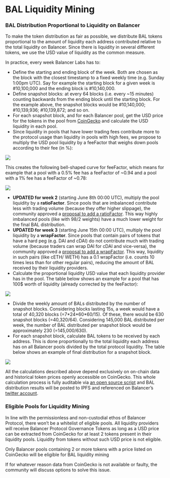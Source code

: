 # BAL Liquidity Mining

### BAL Distribution Proportional to Liquidity on Balancer <a id="353e"></a>

To make the token distribution as fair as possible, we distribute BAL tokens proportional to the amount of liquidity each address contributed relative to the total liquidity on Balancer. Since there is liquidity in several different tokens, we use the USD value of liquidity as the common measure.

In practice, every week Balancer Labs has to:

* Define the starting and ending block of the week. Both are chosen as the block with the closest timestamp to a fixed weekly time \(e.g. Sunday 1:00pm UTC\). Say for example the starting block for a given week is \#10,100,000 and the ending block is \#10,140,000.
* Define snapshot blocks: at every 64 blocks \(i.e. every ~15 minutes\) counting backwards from the ending block until the starting block. For the example above, the snapshot blocks would be \#10,140,000; \#10,139,936; \#10,139,872; and so on.
* For each snapshot block, and for each Balancer pool, get the USD price for the tokens in the pool from [CoinGecko](https://www.coingecko.com/api/documentations/v3#/contract/get_coins__id__contract__contract_address__market_chart_) and calculate the USD liquidity in each pool.
* Since liquidity in pools that have lower trading fees contribute more to the protocol usage than liquidity in pools with high fees, we propose to multiply the USD pool liquidity by a feeFactor that weighs down pools according to their fee \(in %\):

![](https://miro.medium.com/max/980/1*3v3dcbR5t2m1JslUwrM2Jw@2x.png)

This creates the following bell-shaped curve for feeFactor, which means for example that a pool with a 0.5% fee has a feeFactor of ~0.94 and a pool with a 1% fee has a feeFactor of ~0.78:

![](https://miro.medium.com/max/2724/1*07aShFlZ136DIIx8ltsWPA@2x.png)

* **UPDATED for week 2** \(starting June 8th 00:00 UTC\), multiply the pool liquidity by a **ratioFactor**. Since pools that are imbalanced contribute less with trading volume \(because they offer higher slippage\), the community approved a [proposal to add a ratioFactor](https://forum.balancer.finance/t/introduction-of-a-weight-ratio-factor-in-liquidity-mining/15). This way highly imbalanced pools \(like with 98/2 weights\) have a much lower weight for the final BAL distribution.
* **UPDATED for week 3** \(starting June 15th 00:00 UTC\), multiply the pool liquidity by a **wrapFactor**. Since pools that contain pairs of tokens that have a hard peg \(e.g. DAI and cDAI\) do not contribute much with trading volume \(because traders can wrap DAI for cDAI and vice-versa\), the community approved a [proposal to add a wrapFactor](https://forum.balancer.finance/t/wrapfactor-penalizing-pairs-of-equivalent-tokens-in-liquidity-mining/28/3). This way, liquidity in such pairs \(like cETH/ WETH\) has a 0.1 wrapFactor \(i.e. counts 10 times less than for other regular pairs\), reducing the amount of BAL received by their liquidity providers.
* Calculate the proportional liquidity USD value that each liquidity provider has in the pool. The table below shows an example for a pool that has 100$ worth of liquidity \(already corrected by the feeFactor\):

![](https://miro.medium.com/max/1472/1*2EM2KXgvt48qVK8FKQRmcw@2x.png)

* Divide the weekly amount of BALs distributed by the number of snapshot blocks. Considering blocks lasting 15s, a week would have a total of 40,320 blocks \(=7\*24\*60\*60/15\). Of these, there would be 630 snapshot blocks \(=40,320/64\). Considering 145,000 BAL distributed per week, the number of BAL distributed per snapshot block would be approximately 230 \(=145,000/630\).
* For each snapshot block, calculate BAL tokens to be received by each address. This is done proportionally to the total liquidity each address has on all Balancer pools divided by the total protocol liquidity. The table below shows an example of final distribution for a snapshot block.

![](https://miro.medium.com/max/1492/1*MvfWrMI2PovCLJiwaQr6EQ@2x.png)

All the calculations described above depend exclusively on on-chain data and historical token prices openly accessible on CoinGecko. This whole calculation process is fully auditable via [an open source script](https://github.com/balancer-labs) and BAL distribution results will be posted to IPFS and referenced on Balancer’s [twitter account](https://twitter.com/BalancerLabs).

### Eligible Pools for Liquidity Mining <a id="84fc"></a>

In line with the permissionless and non-custodial ethos of Balancer Protocol, there won’t be a whitelist of eligible pools. All liquidity providers will receive Balancer Protocol Governance Tokens as long as a USD price can be extracted from CoinGecko for at least 2 tokens present in their liquidity pools. Liquidity from tokens without such USD price is not eligible.

Only Balancer pools containing 2 or more tokens with a price listed on CoinGecko will be eligible for BAL liquidity mining

If for whatever reason data from CoinGecko is not available or faulty, the community will discuss options to solve this issue.

